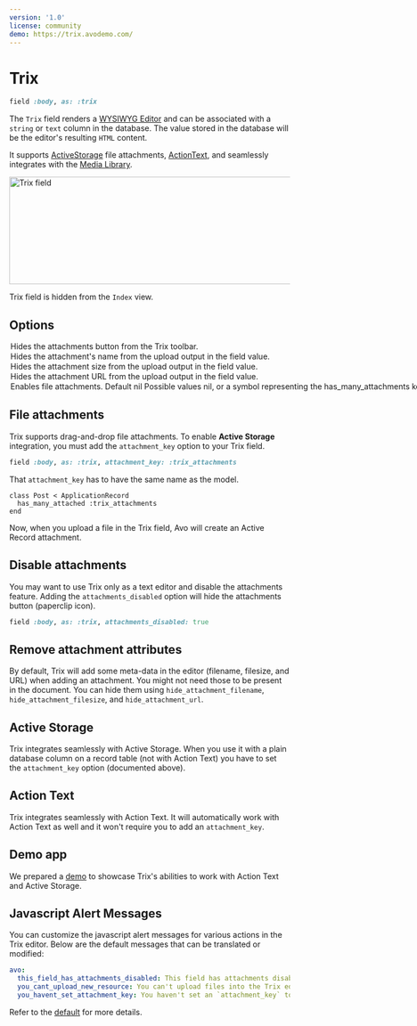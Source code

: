 ```yaml
---
version: '1.0'
license: community
demo: https://trix.avodemo.com/
---
```


# Trix

```ruby
field :body, as: :trix
```

The `Trix` field renders a [WYSIWYG Editor](https://trix-editor.org/) and can be associated with a `string` or `text` column in the database. The value stored in the database will be the editor's resulting `HTML` content.

It supports [ActiveStorage](https://guides.rubyonrails.org/active_storage_overview.html) file attachments, [ActionText](https://guides.rubyonrails.org/action_text_overview.html), and seamlessly integrates with the [Media Library](./../media-library).

<Image src="/assets/img/fields/trix.jpg" width="877" height="193" alt="Trix field" />

Trix field is hidden from the `Index` view.

## Options

<!-- @include: ./../common/field_options/always_show.md-->

<Option name="`attachments_disabled`">

Hides the attachments button from the Trix toolbar.

<!-- @include: ./../common/default_boolean_false.md-->
</Option>

<Option name="`hide_attachment_filename`">

Hides the attachment's name from the upload output in the field value.

<!-- @include: ./../common/default_boolean_false.md-->
</Option>

<Option name="`hide_attachment_filesize`">

Hides the attachment size from the upload output in the field value.

<!-- @include: ./../common/default_boolean_false.md-->
</Option>

<Option name="`hide_attachment_url`">

Hides the attachment URL from the upload output in the field value.

<!-- @include: ./../common/default_boolean_false.md-->
</Option>

<Option name="`attachment_key`">

Enables file attachments.

#### Default

`nil`

#### Possible values

`nil`, or a symbol representing the `has_many_attachments` key on the model.
</Option>

## File attachments

<!-- @include: ./../common/files_gem_common.md-->

Trix supports drag-and-drop file attachments. To enable **Active Storage** integration, you must add the `attachment_key` option to your Trix field.

```ruby
field :body, as: :trix, attachment_key: :trix_attachments
```

That `attachment_key` has to have the same name as the model.

```ruby{2}
class Post < ApplicationRecord
  has_many_attached :trix_attachments
end
```

Now, when you upload a file in the Trix field, Avo will create an Active Record attachment.

## Disable attachments

You may want to use Trix only as a text editor and disable the attachments feature. Adding the `attachments_disabled` option will hide the attachments button (paperclip icon).

```ruby
field :body, as: :trix, attachments_disabled: true
```

## Remove attachment attributes

By default, Trix will add some meta-data in the editor (filename, filesize, and URL) when adding an attachment. You might not need those to be present in the document. You can hide them using `hide_attachment_filename`, `hide_attachment_filesize`, and `hide_attachment_url`.

## Active Storage

Trix integrates seamlessly with Active Storage. When you use it with a plain database column on a record table (not with Action Text) you have to set the `attachment_key` option (documented above).

## Action Text

Trix integrates seamlessly with Action Text. It will automatically work with Action Text as well and it won't require you to add an `attachment_key`.

## Demo app

We prepared a [demo](https://trix.avodemo.com/) to showcase Trix's abilities to work with Action Text and Active Storage.

## Javascript Alert Messages

<VersionReq version="3.13.8" />

You can customize the javascript alert messages for various actions in the Trix editor. Below are the default messages that can be translated or modified:

```yml
avo:
  this_field_has_attachments_disabled: This field has attachments disabled.
  you_cant_upload_new_resource: You can't upload files into the Trix editor until you save the resource.
  you_havent_set_attachment_key: You haven't set an `attachment_key` to this Trix field.
```

Refer to the [default](https://github.com/avo-hq/avo/blob/main/lib/generators/avo/templates/locales/avo.en.yml) for more details.
